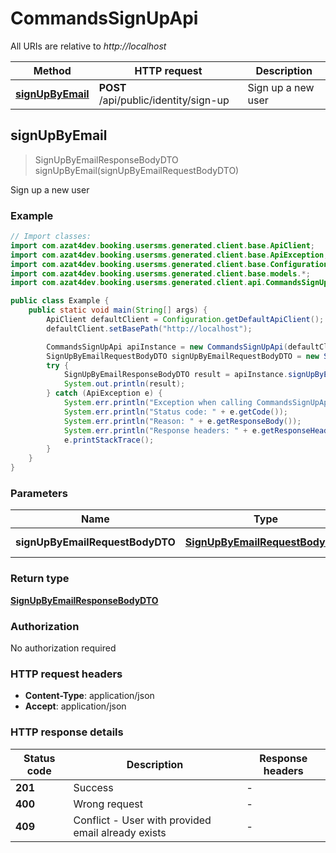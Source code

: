 # CommandsSignUpApi

All URIs are relative to *http://localhost*

| Method | HTTP request | Description |
|------------- | ------------- | -------------|
| [**signUpByEmail**](CommandsSignUpApi.md#signUpByEmail) | **POST** /api/public/identity/sign-up | Sign up a new user |



## signUpByEmail

> SignUpByEmailResponseBodyDTO signUpByEmail(signUpByEmailRequestBodyDTO)

Sign up a new user

### Example

```java
// Import classes:
import com.azat4dev.booking.usersms.generated.client.base.ApiClient;
import com.azat4dev.booking.usersms.generated.client.base.ApiException;
import com.azat4dev.booking.usersms.generated.client.base.Configuration;
import com.azat4dev.booking.usersms.generated.client.base.models.*;
import com.azat4dev.booking.usersms.generated.client.api.CommandsSignUpApi;

public class Example {
    public static void main(String[] args) {
        ApiClient defaultClient = Configuration.getDefaultApiClient();
        defaultClient.setBasePath("http://localhost");

        CommandsSignUpApi apiInstance = new CommandsSignUpApi(defaultClient);
        SignUpByEmailRequestBodyDTO signUpByEmailRequestBodyDTO = new SignUpByEmailRequestBodyDTO(); // SignUpByEmailRequestBodyDTO | JSON payload
        try {
            SignUpByEmailResponseBodyDTO result = apiInstance.signUpByEmail(signUpByEmailRequestBodyDTO);
            System.out.println(result);
        } catch (ApiException e) {
            System.err.println("Exception when calling CommandsSignUpApi#signUpByEmail");
            System.err.println("Status code: " + e.getCode());
            System.err.println("Reason: " + e.getResponseBody());
            System.err.println("Response headers: " + e.getResponseHeaders());
            e.printStackTrace();
        }
    }
}
```

### Parameters


| Name | Type | Description  | Notes |
|------------- | ------------- | ------------- | -------------|
| **signUpByEmailRequestBodyDTO** | [**SignUpByEmailRequestBodyDTO**](SignUpByEmailRequestBodyDTO.md)| JSON payload | |

### Return type

[**SignUpByEmailResponseBodyDTO**](SignUpByEmailResponseBodyDTO.md)

### Authorization

No authorization required

### HTTP request headers

- **Content-Type**: application/json
- **Accept**: application/json


### HTTP response details
| Status code | Description | Response headers |
|-------------|-------------|------------------|
| **201** | Success |  -  |
| **400** | Wrong request |  -  |
| **409** | Conflict - User with provided email already exists |  -  |

